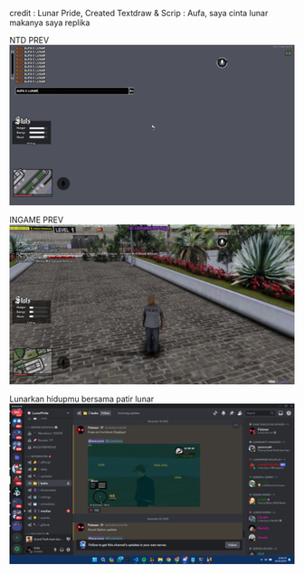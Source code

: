 credit : Lunar Pride, Created Textdraw & Scrip : Aufa, saya cinta lunar makanya saya replika

NTD PREV
![ntd](ntd.png)

INGAME PREV
![ingame](ingame.png)

Lunarkan hidupmu bersama patir lunar
![lprrp](lunar.png)
